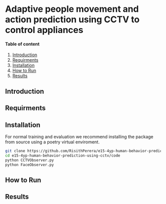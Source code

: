 # Adaptive people movement and action prediction using CCTV to control appliances

#### Table of content

1. [Introduction](#intro)
2. [Requirments](#requirments)
3. [Installation](#installation)
4. [How to Run](#how-to-run)
5. [Results](#results)

## Introduction

## Requirments

## Installation
For normal training and evaluation we recommend installing the package from source using a poetry virtual enviroment.

```bash
git clone https://github.com/RisithPerera/e15-4yp-human-behavior-prediction-using-cctv.git
cd e15-4yp-human-behavior-prediction-using-cctv/code
python CCTVObserver.py
python FaceObserver.py
```

## How to Run

## Results
